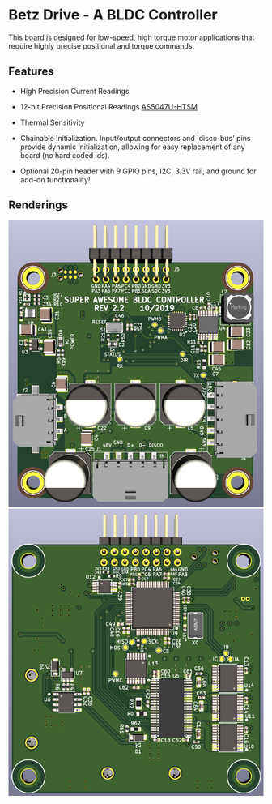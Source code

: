 # Betz Drive - A BLDC Controller

This board is designed for low-speed, high torque motor applications that require
highly precise positional and torque commands.

## Features

 * High Precision Current Readings
 
 * 12-bit Precision Positional Readings [AS5047U-HTSM](https://ams.com/documents/20143/36005/AS5047U_DS000637_1-00.pdf)
 
 * Thermal Sensitivity
 
 * Chainable Initialization. Input/output connectors and 'disco-bus' pins provide
 dynamic initialization, allowing for easy replacement of any board (no hard coded ids).
 
 * Optional 20-pin header with 9 GPIO pins, I2C, 3.3V rail, and ground for add-on functionality!
 
## Renderings

![3D Front](/renderings/front_facing.png)
![3D Back](/renderings/back_facing.png)
